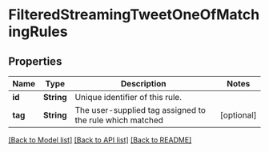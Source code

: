 # FilteredStreamingTweetOneOfMatchingRules

## Properties
Name | Type | Description | Notes
------------ | ------------- | ------------- | -------------
**id** | **String** | Unique identifier of this rule. | 
**tag** | **String** | The user-supplied tag assigned to the rule which matched | [optional] 

[[Back to Model list]](../README.md#documentation-for-models) [[Back to API list]](../README.md#documentation-for-api-endpoints) [[Back to README]](../README.md)


